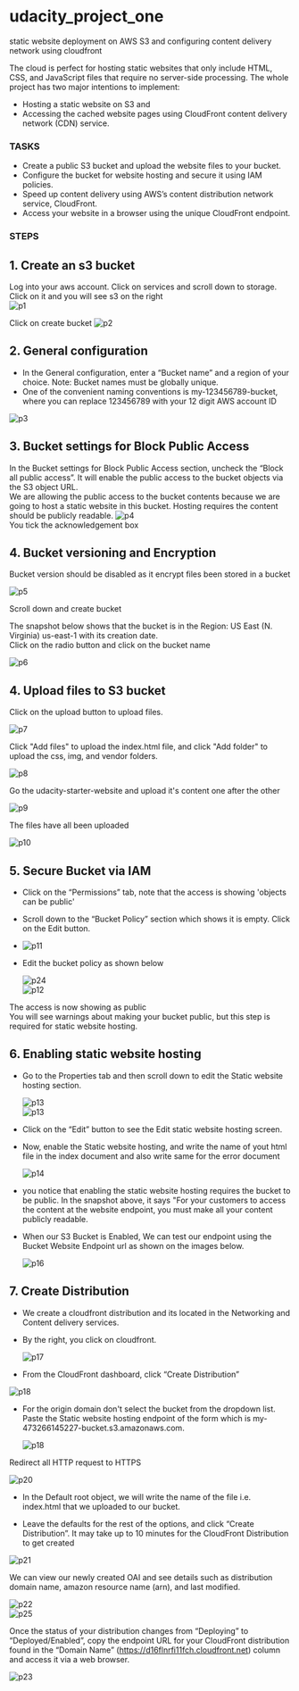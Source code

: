 # udacity_project_one

static website deployment on AWS S3 and configuring content delivery network using cloudfront

The cloud is perfect for hosting static websites that only include HTML, CSS, and JavaScript files that require no server-side processing. The whole project has two major intentions to implement:

- Hosting a static website on S3 and
- Accessing the cached website pages using CloudFront content delivery network (CDN) service.

<h3>TASKS</h3>

- Create a public S3 bucket and upload the website files to your bucket.
- Configure the bucket for website hosting and secure it using IAM policies.
- Speed up content delivery using AWS’s content distribution network service, CloudFront.
- Access your website in a browser using the unique CloudFront endpoint.

<h3>STEPS</h3>

## 1. Create an s3 bucket

Log into your aws account. Click on services and scroll down to storage. Click on it and you will see s3 on the right  
![p1](./project-image/p1.jpg)

Click on create bucket
![p2](project-image/p2.jpg)

## 2. General configuration

- In the General configuration, enter a “Bucket name” and a region of your choice. Note: Bucket names must be globally unique.
- One of the convenient naming conventions is my-123456789-bucket, where you can replace 123456789 with your 12 digit AWS account ID

![p3](./project-image/p3.jpg)

## 3. Bucket settings for Block Public Access

In the Bucket settings for Block Public Access section, uncheck the “Block all public access”. It will enable the public access to the bucket objects via the S3 object URL.  
We are allowing the public access to the bucket contents because we are going to host a static website in this bucket. Hosting requires the content should be publicly readable.
![p4](project-image/p4.jpg)  
You tick the acknowledgement box

## 4. Bucket versioning and Encryption

Bucket version should be disabled as it encrypt files been stored in a bucket

![p5](project-image/p5.jpg)

Scroll down and create bucket

The snapshot below shows that the bucket is in the Region: US East (N. Virginia) us-east-1 with its creation date.  
Click on the radio button and click on the bucket name

![p6](project-image/p6.jpg)

## 4. Upload files to S3 bucket

Click on the upload button to upload files.

![p7](project-image/p7.jpg)

Click "Add files" to upload the index.html file, and click "Add folder" to upload the css, img, and vendor folders.

![p8](project-image/p8.jpg)

Go the udacity-starter-website and upload it's content one after the other

![p9](project-image/p9.jpg)

The files have all been uploaded

![p10](project-image/p10.jpg)

## 5. Secure Bucket via IAM

- Click on the “Permissions” tab, note that the access is showing 'objects can be public'
- Scroll down to the “Bucket Policy” section which shows it is empty. Click on the Edit button.
- ![p11](project-image/p11.jpg)

- Edit the bucket policy as shown below

  ![p24](project-image/p24%20bucket%20policy.jpg)  
  ![p12](project-image/p12.jpg)

The access is now showing as public  
 You will see warnings about making your bucket public, but this step is required for static website hosting.

## 6. Enabling static website hosting

- Go to the Properties tab and then scroll down to edit the Static website hosting section.

  ![p13](project-image/p13.jpg)  
  ![p13](project-image/p14.jpg)

- Click on the “Edit” button to see the Edit static website hosting screen.
- Now, enable the Static website hosting, and write the name of yout html file in the index document and also write same for the error document

  ![p14](project-image/p15.jpg)

- you notice that enabling the static website hosting requires the bucket to be public. In the snapshot above, it says "For your customers to access the content at the website endpoint, you must make all your content publicly readable.
- When our S3 Bucket is Enabled, We can test our endpoint using the Bucket Website Endpoint url as shown on the images below.

  ![p16](project-image/p16.jpg)

## 7. Create Distribution

- We create a cloudfront distribution and its located in the Networking and Content delivery services.
- By the right, you click on cloudfront.

  ![p17](project-image/p17.jpg)

- From the CloudFront dashboard, click “Create Distribution”

![p18](project-image/p18.jpg)

- For the origin domain don't select the bucket from the dropdown list. Paste the Static website hosting endpoint of the form which is my-473266145227-bucket.s3.amazonaws.com.

  ![p18](project-image/p19.jpg)

Redirect all HTTP request to HTTPS

![p20](project-image/p20.jpg)

- In the Default root object, we will write the name of the file i.e. index.html that we uploaded to our bucket.

- Leave the defaults for the rest of the options, and click “Create Distribution”. It may take up to 10 minutes for the CloudFront Distribution to get created

![p21](project-image/p21.jpg)

We can view our newly created OAI and see details such as distribution domain name, amazon resource name (arn), and last modified.

![p22](project-image/p22.jpg)  
![p25](./project-image/p25%20cloudfront%20details.jpg)

Once the status of your distribution changes from “Deploying” to “Deployed/Enabled”, copy the endpoint URL for your CloudFront distribution found in the “Domain Name” (https://d16flnrfi11fch.cloudfront.net) column and access it via a web browser.

![p23](project-image/p23.jpg)
